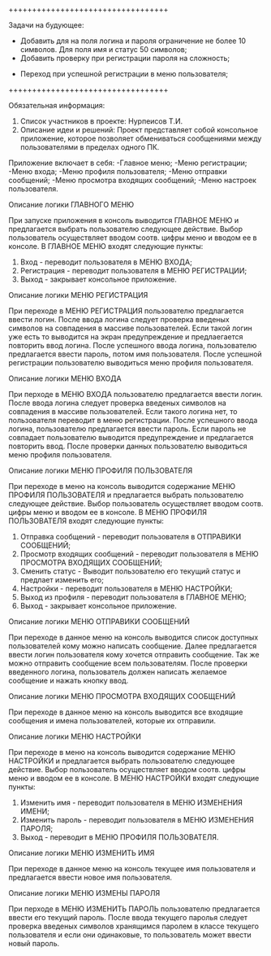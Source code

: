 
++++++++++++++++++++++++++++++++++

Задачи на будующее:	
 - Добавить для на поля логина и пароля ограничение не более 10 символов. Для поля имя и статус 50 символов;
 - Добавить проверку при регистрации пароля на сложность;
 + Переход при успешной регистрации в меню пользователя;

++++++++++++++++++++++++++++++++++

Обязательная информация:
1. Список участников в проекте:
	Нурпеисов Т.И.
2. Описание идеи и решений:
Проект представляет собой консольное приложение, которое позволяет обмениваться сообщениями между пользователями в пределах одного ПК.

Приложение включает в себя:
  -Главное меню;
  -Меню регистрации;
  -Меню входа;
  -Меню профиля пользователя;
  -Меню отправки сообщений;
  -Меню просмотра входящих сообщений;
  -Меню настроек пользователя.


Описание логики ГЛАВНОГО МЕНЮ

При запуске приложения в консоль выводится ГЛАВНОЕ МЕНЮ и предлагается выбрать пользователю следующее действие. 
Выбор пользователь осуществляет вводом соотв. цифры меню и вводом ее в консоле.
В ГЛАВНОЕ МЕНЮ входят следующие пункты:
  1. Вход - переводит пользователя в МЕНЮ ВХОДА;
  2. Регистрация - переводит пользователя в МЕНЮ РЕГИСТРАЦИИ;
  3. Выход - закрывает консольное приложение.


Описание логики МЕНЮ РЕГИСТРАЦИЯ

При переходе в МЕНЮ РЕГИСТРАЦИЯ пользователю предлагается ввести логин. После ввода логина следует проверка введеных символов на совпадения в массиве пользователей.
Если такой логин уже есть то выводится на экран предупреждение и предлаегается повторить ввод логина. После успешного ввода логина, пользователю предлагается ввести пароль, 
потом имя пользователя.
После успешной регистрации пользователю выводиться меню профиля пользователя.


Описание логики МЕНЮ ВХОДА

При перходе в МЕНЮ ВХОДА пользователю предлагается ввести логин. После ввода логина следует проверка введеных символов на совпадения в массиве пользователей.
Если такого логина нет, то пользователя переводит в меню регистрации. После успешного ввода логина, пользователю предлагается ввести пароль. Если пароль не совпадает
пользователю выводится предупреждение и предлагается повторить ввод.
После проверки данных пользователю выводиться меню профиля пользователя.


Описание логики МЕНЮ ПРОФИЛЯ ПОЛЬЗОВАТЕЛЯ

При переходе в меню на консоль выводится содержание МЕНЮ ПРОФИЛЯ ПОЛЬЗОВАТЕЛЯ и предлагается выбрать пользователю следующее действие. 
Выбор пользователь осуществляет вводом соотв. цифры меню и вводом ее в консоле.
В МЕНЮ ПРОФИЛЯ ПОЛЬЗОВАТЕЛЯ входят следующие пункты:
  1. Отправка сообщений - переводит пользователя в ОТПРАВИКИ СООБЩЕНИЙ;
  2. Просмотр входящих сообщений - переводит пользователя в МЕНЮ ПРОСМОТРА ВХОДЯЩИХ СООБЩЕНИЙ;
  3. Сменить статус - Выводит пользователю его текущий статус и предлает изменить его;
  4. Настройки - переводит пользователя в МЕНЮ НАСТРОЙКИ;
  5. Выход из профиля - переводит пользователя в ГЛАВНОЕ МЕНЮ;
  6. Выход - закрывает консольное приложение.


Описание логики МЕНЮ ОТПРАВИКИ СООБЩЕНИЙ

При переходе в данное меню на консоль выводится список доступных пользователей кому можно написать сообщение. Далее предлагается ввести логин 
пользователя кому хочется отправить сообщение. Так же можно отправить сообщение всем пользователям.
После проверки введенного логина, пользователь должен написать желаемое сообщение и нажать кнопку ввод.


Описание логики МЕНЮ ПРОСМОТРА ВХОДЯЩИХ СООБЩЕНИЙ

При переходе в данное меню на консоль выводится все входящие сообщения и имена пользователей, которые их отправили.


Описание логики МЕНЮ НАСТРОЙКИ

При переходе в меню на консоль выводится содержание МЕНЮ НАСТРОЙКИ и предлагается выбрать пользователю следующее действие. 
Выбор пользователь осуществляет вводом соотв. цифры меню и вводом ее в консоле.
В МЕНЮ НАСТРОЙКИ входят следующие пункты:
  1. Изменить имя - переводит пользователя в МЕНЮ ИЗМЕНЕНИЯ ИМЕНИ;
  2. Изменить пароль - переводит пользователя в МЕНЮ ИЗМЕНЕНИЯ ПАРОЛЯ;
  3. Выход - переводит в МЕНЮ ПРОФИЛЯ ПОЛЬЗОВАТЕЛЯ.


Описание логики МЕНЮ ИЗМЕНИТЬ ИМЯ

При переходе в данное меню на консоль текущее имя пользователя и предлагается ввести новое имя пользователя.

Описание логики МЕНЮ ИЗМЕНЫ ПАРОЛЯ

При перходе в МЕНЮ ИЗМЕНИТЬ ПАРОЛЬ пользователю предлагается ввести его текущий пароль. После ввода текущего паролья следует проверка введеных символов хранящимся
паролем в классе текущего пользователя и если они одинаковые, то пользователь может ввести новый пароль.



